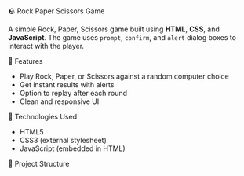  🪨 Rock Paper Scissors Game

A simple Rock, Paper, Scissors game built using **HTML**, **CSS**, and **JavaScript**. The game uses `prompt`, `confirm`, and `alert` dialog boxes to interact with the player.

 🚀 Features

- Play Rock, Paper, or Scissors against a random computer choice
- Get instant results with alerts
- Option to replay after each round
- Clean and responsive UI

 🧠 Technologies Used

- HTML5
- CSS3 (external stylesheet)
- JavaScript (embedded in HTML)

📂 Project Structure

